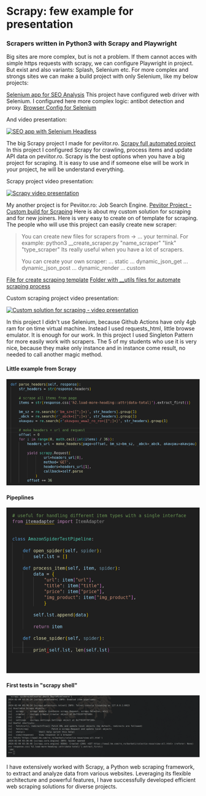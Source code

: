 # Scrapy: few example for presentation
### Scrapers written in Python3 with Scrapy and Playwright

Big sites are more complex, but is not a problem. If them cannot acces with simple https requests with scrapy,
we can configure Playwright in project. But exist and also variants: Splash, Selenium etc.
For more complex and strongs sites we can make a build project with only Selenium, like my below 
projects:

[Selenium app for SEO Analysis](https://github.com/andreireporter13/SEO-1st-page-Google-data-scrape)
This project have configured web driver with Selenium. I configured here more complex logic: antibot detection
and proxy.
[Browser Config for Selenium](https://github.com/andreireporter13/SEO-1st-page-Google-data-scrape/blob/SEO-1st-page-Google-data-scrape/browser_settings/browser_settings_file.py)

And video presentation:

[![SEO app with Selenium Headless](https://i.ytimg.com/vi/44cThvaa3Jw/hqdefault.jpg)](https://www.youtube.com/watch?v=44cThvaa3Jw&t=687s "SEO APP + Selenium Headless")

The big Scrapy project I made for peviitor.ro.
[Scrapy full automated project](https://github.com/peviitor-ro/Scrapy_peviitor_jobs)
In this project I configured Scrapy for crawling, process items and update API data on peviitor.ro. Scrapy is the best options
when you have a big project for scraping. It is easy to use and if someone else will be work in your project, he will be 
understand everything. 

Scrapy project video presentation:

[![Scrapy video presentation](https://i.ytimg.com/vi/i_fkt29UuPs/hqdefault.jpg)](https://www.youtube.com/watch?v=i_fkt29UuPs&t=4s "Scrapy Project")

My another project is for Peviitor.ro: Job Search Engine. 
[Peviitor Project - Custom build for Scraping](https://github.com/peviitor-ro/Scrapers_start_with_digi)
Here is about my custom solution for scraping and for new joiners. Here is very easy to create on of template for scraping.
The people who will use this project can easily create new scraper:

>  You can create new files for scrapers from ->
>  ... your terminal. For example:
>  python3 __create_scraper.py "name_scraper" "link" "type_scraper"
>  Its really useful when you have a lot of scrapers.
>
>  You can create your own scraper:
>  ... static
>  ... dynamic_json_get
>  ... dynamic_json_post
>  ... dynamic_render
>  ... custom

[File for create scraping template](https://github.com/peviitor-ro/Scrapers_start_with_digi/blob/main/new_sites/__create_scraper.py)
[Folder with __utils files for automate scraping process](https://github.com/peviitor-ro/Scrapers_start_with_digi/tree/main/new_sites/__utils)

Custom scraping project video presentation:

[![Custom solution for scraping - video presentation](https://i.ytimg.com/vi/icoCA8it9zw/hqdefault.jpg)](https://www.youtube.com/watch?v=icoCA8it9zw&t=351s "Custom Scraping Project")

In this project I didn't use Selenium, because Github Actions have only 4gb ram for on time virtual machine. Instead I used requests_html, 
little browse emulator. It is enough for our work. 
In this project I used Singleton Pattern for more easily work with scrapers. The 5 of my students who use it is very nice, because they make
only instance and in instance come result, no needed to call another magic method.

#### Little example from Scrapy
![Scrapy](./project_photo/photo_presentation.png)

#### Pipeplines
![Pipelines](./project_photo/pipelines.png)

#### First tests in "scrapy shell"
![Scrapy Shell](./project_photo/scrapy_shell.png)

I have extensively worked with Scrapy, a Python web scraping framework, to extract and analyze 
data from various websites. Leveraging its flexible architecture and powerful features, I have 
successfully developed efficient web scraping solutions for diverse projects.
